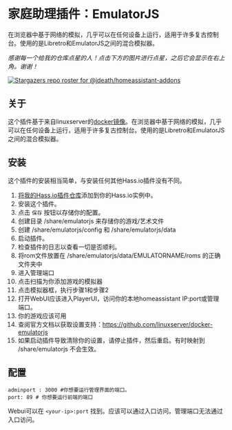 # 家庭助理插件：EmulatorJS
 在浏览器中基于网络的模拟，几乎可以在任何设备上运行，适用于许多复古控制台。使用的是Libretro和EmulatorJS之间的混合模拟器。
 
_感谢每一个给我的仓库点星的人！点击下方的图片进行点星，之后它会显示在右上角。谢谢！_

[![Stargazers repo roster for @jdeath/homeassistant-addons](https://reporoster.com/stars/jdeath/homeassistant-addons)](https://github.com/jdeath/homeassistant-addons/stargazers)

## 关于

这个插件基于来自linuxserver的[docker镜像](https://github.com/linuxserver/docker-emulatorjs)。在浏览器中基于网络的模拟，几乎可以在任何设备上运行，适用于许多复古控制台。使用的是Libretro和EmulatorJS之间的混合模拟器。

## 安装

这个插件的安装相当简单，与安装任何其他Hass.io插件没有不同。

1. [将我的Hass.io插件仓库][repository]添加到你的Hass.io实例中。
1. 安装这个插件。
1. 点击 `保存` 按钮以存储你的配置。
1. 创建目录 /share/emulatorjs 来存储你的游戏/艺术文件
1. 创建 /share/emulatorjs/config 和 /share/emulatorjs/data
1. 启动插件。
1. 检查插件的日志以查看一切是否顺利。
1. 将rom文件放置在 /share/emulatorjs/data/EMULATORNAME/roms 的正确文件夹中
1. 进入管理端口
1. 点击扫描为你添加游戏的模拟器
1. 点击模拟器框，执行步骤1和步骤2
1. 打开WebUI应该进入PlayerUI，访问你的本地homeassistant IP:port或管理端口。
1. 你的游戏应该可用
1. 查阅官方文档以获取设置支持：https://github.com/linuxserver/docker-emulatorjs
1. 如果启动插件导致清除你的设置，请停止插件，然后重启。有时映射到 /share/emulatorjs 不会生效。

## 配置

```
adminport : 3000 #你想要运行管理界面的端口。
port: 89 # 你想要运行前端的端口
```

Webui可以在 `<your-ip>:port` 找到。应该可以通过入口访问。管理端口无法通过入口访问。

[repository]: https://github.com/jdeath/homeassistant-addons